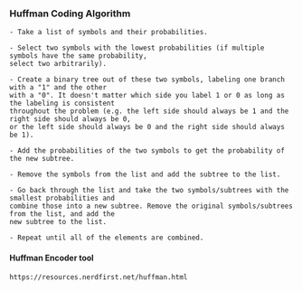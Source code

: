 ### Huffman Coding Algorithm
    - Take a list of symbols and their probabilities.

    - Select two symbols with the lowest probabilities (if multiple symbols have the same probability, 
    select two arbitrarily).

    - Create a binary tree out of these two symbols, labeling one branch with a "1" and the other 
    with a "0". It doesn't matter which side you label 1 or 0 as long as the labeling is consistent 
    throughout the problem (e.g. the left side should always be 1 and the right side should always be 0, 
    or the left side should always be 0 and the right side should always be 1).

    - Add the probabilities of the two symbols to get the probability of the new subtree.

    - Remove the symbols from the list and add the subtree to the list.

    - Go back through the list and take the two symbols/subtrees with the smallest probabilities and 
    combine those into a new subtree. Remove the original symbols/subtrees from the list, and add the 
    new subtree to the list.

    - Repeat until all of the elements are combined.

#### Huffman Encoder tool
    https://resources.nerdfirst.net/huffman.html
